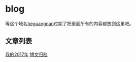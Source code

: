 # blog
等这个域名[heguangnan](http://www.heguangnan.com/)过期了把里面所有的内容都放到这里吧。

## 文章列表
[我的2017年](https://github.com/compasses/blog/blob/master/2018/%E6%88%91%E7%9A%842017%E5%B9%B4.md)
[博文归档](https://github.com/compasses/blogFiles/tree/master/content/post)

